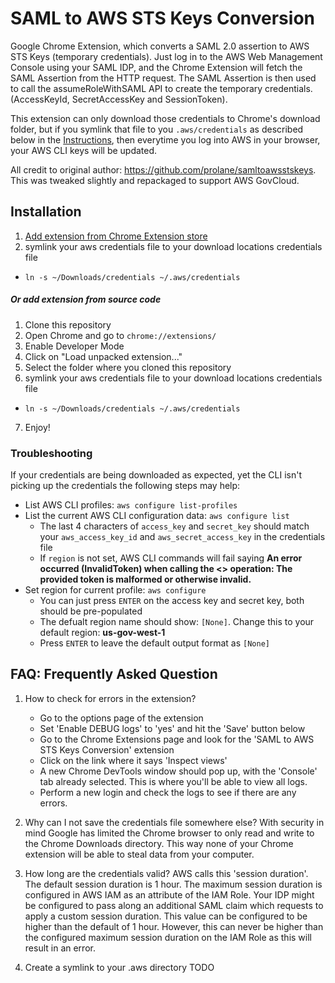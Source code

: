 # SAML to AWS STS Keys Conversion
Google Chrome Extension, which converts a SAML 2.0 assertion to AWS STS Keys (temporary credentials). Just log in to the AWS Web Management Console using your SAML IDP, and the Chrome Extension will fetch the SAML Assertion from the HTTP request. The SAML Assertion is then used to call the assumeRoleWithSAML API to create the temporary credentials. (AccessKeyId, SecretAccessKey and SessionToken).

This extension can only download those credentials to Chrome's download folder, but if you symlink that file to you `.aws/credentials` as described below in the [Instructions](#Instructions), then everytime you log into AWS in your browser, your AWS CLI keys will be updated.

All credit to original author: https://github.com/prolane/samltoawsstskeys. This was tweaked slightly and repackaged to support AWS GovCloud.

## <a name="Installation"></a>Installation
1. [Add extension from Chrome Extension store](https://chrome.google.com/webstore/detail/saml-to-aws-sts-keys-conv/djjiojdghhcbkdfhjmmmkbgmoachckjf)
2. symlink your aws credentials file to your download locations credentials file
  - `ln -s ~/Downloads/credentials ~/.aws/credentials`


##### Or add extension from source code
1. Clone this repository
2. Open Chrome and go to `chrome://extensions/`
3. Enable Developer Mode
4. Click on "Load unpacked extension..."
5. Select the folder where you cloned this repository
6. symlink your aws credentials file to your download locations credentials file
  - `ln -s ~/Downloads/credentials ~/.aws/credentials`
7. Enjoy!


### Troubleshooting
If your credentials are being downloaded as expected, yet the CLI isn't picking up the credentials the following steps may help:
- List AWS CLI profiles:
  `aws configure list-profiles`
- List the current AWS CLI configuration data:
  `aws configure list`
  - The last 4 characters of `access_key` and `secret_key` should match your `aws_access_key_id` and `aws_secret_access_key` in the credentials file
  - If `region` is not set, AWS CLI commands will fail saying __An error occurred (InvalidToken) when calling the <> operation: The provided token is malformed or otherwise invalid.__
- Set region for current profile:
  `aws configure`
  - You can just press `ENTER` on the access key and secret key, both should be pre-populated
  - The defualt region name should show: `[None]`. Change this to your default region: __us-gov-west-1__
  - Press `ENTER` to leave the default output format as `[None]`

## <a name="faq"></a>FAQ: Frequently Asked Question
1. How to check for errors in the extension?
    * Go to the options page of the extension
    * Set 'Enable DEBUG logs' to 'yes' and hit the 'Save' button below
    * Go to the Chrome Extensions page and look for the 'SAML to AWS STS Keys Conversion' extension
    * Click on the link where it says 'Inspect views'
    * A new Chrome DevTools window should pop up, with the 'Console' tab already selected. This is where you'll be able to view all logs.
    * Perform a new login and check the logs to see if there are any errors.

2. Why can I not save the credentials file somewhere else?
With security in mind Google has limited the Chrome browser to only read and write to the Chrome Downloads directory. This way none of your Chrome extension will be able to steal data from your computer.

3. How long are the credentials valid?
AWS calls this 'session duration'. The default session duration is 1 hour. The maximum session duration is configured in AWS IAM as an attribute of the IAM Role. Your IDP might be configured to pass along an additional SAML claim which requests to apply a custom session duration. This value can be configured to be higher than the default of 1 hour. However, this can never be higher than the configured maximum session duration on the IAM Role as this will result in an error.

4. Create a symlink to your .aws directory
TODO
